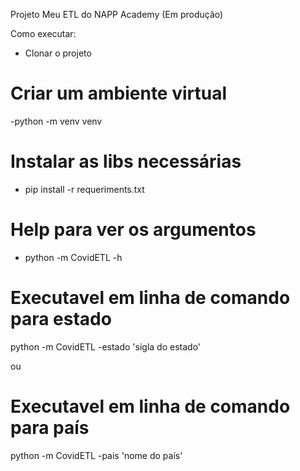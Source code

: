 Projeto Meu ETL do NAPP Academy (Em produção)

Como executar:

- Clonar o projeto

# Criar um ambiente virtual
-python -m venv venv

# Instalar as libs necessárias
- pip install -r requeriments.txt

# Help para ver os argumentos
- python -m CovidETL -h

# Executavel em linha de comando para estado
python -m CovidETL -estado 'sigla do estado'

ou

# Executavel em linha de comando para país
python -m CovidETL -pais 'nome do país'
